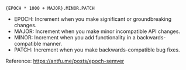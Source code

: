 `{EPOCH * 1000 + MAJOR}.MINOR.PATCH`

- EPOCH: Increment when you make significant or groundbreaking changes.
- MAJOR: Increment when you make minor incompatible API changes.
- MINOR: Increment when you add functionality in a backwards-compatible manner.
- PATCH: Increment when you make backwards-compatible bug fixes.

Reference: https://antfu.me/posts/epoch-semver
